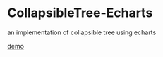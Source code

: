 # CollapsibleTree-Echarts
an implementation of collapsible tree using echarts

[demo](https://louise777.github.io/CollapsibleTree-Echarts/)
